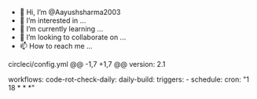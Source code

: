 - 👋 Hi, I’m @Aayushsharma2003
- 👀 I’m interested in ...
- 🌱 I’m currently learning ...
- 💞️ I’m looking to collaborate on ...
- 📫 How to reach me ...

<!---
Aayushsharma2003/Aayushsharma2003 is a ✨ special ✨ repository because its `README.md` (this file) appears on your GitHub profile.
You can click the Preview link to take a look at your changes.
--->
 circleci/config.yml
@@ -1,7 +1,7 @@
version: 2.1

workflows:
  code-rot-check-daily:
  daily-build:
    triggers:
      - schedule:
          cron: "1 18 * * *"
